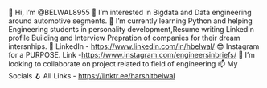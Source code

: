 👋 Hi, I’m @BELWAL8955
👀 I’m interested in Bigdata and Data engineering around automotive segments.
🌱 I’m currently learning Python and helping Engineering students in personality development,Resume writing LinkedIn profile Building and Interview Prepration of companies for their dream intersnhips.
🤘 LinkedIn - https://www.linkedin.com/in/hbelwal/
😎 Instagram for a PURPOSE. Link -https://www.instagram.com/engineersinbriefs/
💞️ I’m looking to collaborate on project related to field of engineering
📫 My Socials
🪝 All Links - https://linktr.ee/harshitbelwal